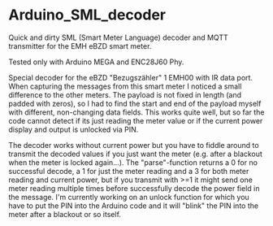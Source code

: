 # Arduino_SML_decoder
Quick and dirty SML (Smart Meter Language) decoder and MQTT transmitter for the EMH eBZD smart meter.

Tested only with Arduino MEGA and ENC28J60 Phy.

Special decoder for the eBZD "Bezugszähler" 1 EMH00 with IR data port. When capturing the messages from this smart meter I noticed a small difference to the other meters. The payload is not fixed in length (and padded with zeros), so I had to find the start and end of the payload myself with different, non-changing data fields. 
This works quite well, but so far the code cannot detect if its just reading the meter value or if the current power display and output is unlocked via PIN. 

The decoder works without current power but you have to fiddle around to transmit the decoded values if you just want the meter (e.g. after a blackout when the meter is locked again...).  The "parse"-function returns a 0 for no successful decode, a 1 for just the meter reading and a 3 for both meter reading and current power, but if you transmit with >=1 it might send one meter reading multiple times before successfully decode the power field in the message. 
I'm currently working on an unlock function for which you have to put the PIN into the Arduino code and it will "blink" the PIN into the meter after a blackout or so itself.
